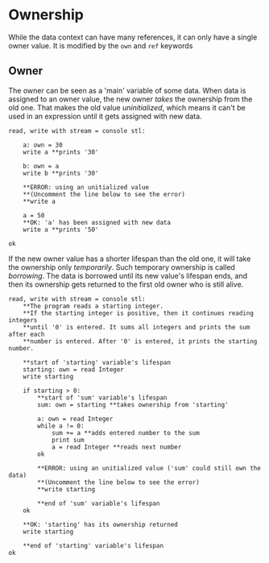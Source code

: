 # Ownership
While the data context can have many references, it can only have a single owner value. It is modified by the `own` and `ref` keywords

## Owner
The owner can be seen as a 'main' variable of some data. When data is assigned to an owner value, the new owner *takes* the ownership from the old one. That makes the old value *uninitialized*, which means it can't be used in an expression until it gets assigned with new data.

```{.chakral caption="Ownership reassignment example"}
read, write with stream = console stl:

    a: own = 30
    write a **prints '30'

    b: own = a
    write b **prints '30'

    **ERROR: using an unitialized value
    **(Uncomment the line below to see the error)
    **write a

    a = 50
    **OK: 'a' has been assigned with new data
    write a **prints '50'

ok  
```

If the new owner value has a shorter lifespan than the old one, it will take the ownership only *temporarily*. Such temporary ownership is called *borrowing*. The data is borrowed until its new value's lifespan ends, and then its ownership gets returned to the first old owner who is still alive.

```{.chakral caption="Ownership borrowing example"}
read, write with stream = console stl:
    **The program reads a starting integer.
    **If the starting integer is positive, then it continues reading integers
    **until '0' is entered. It sums all integers and prints the sum after each
    **number is entered. After '0' is entered, it prints the starting number.

    **start of 'starting' variable's lifespan
    starting: own = read Integer
    write starting

    if starting > 0:
        **start of 'sum' variable's lifespan
        sum: own = starting **takes ownership from 'starting'

        a: own = read Integer
        while a != 0:
            sum += a **adds entered number to the sum
            print sum
            a = read Integer **reads next number
        ok

        **ERROR: using an unitialized value ('sum' could still own the data)
        **(Uncomment the line below to see the error)
        **write starting

        **end of 'sum' variable's lifespan
    ok

    **OK: 'starting' has its ownership returned
    write starting

    **end of 'starting' variable's lifespan
ok  
```